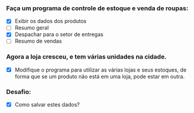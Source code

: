 ### Faça um programa de controle de estoque e venda de roupas:

- [x] Exibir os dados dos produtos
- [ ] Resumo geral
- [x] Despachar para o setor de entregas
- [ ] Resumo de vendas

### Agora a loja cresceu, e tem várias unidades na cidade.

- [x] Modifique o programa para utilizar as várias lojas e seus estoques,
      de forma que se um produto não está em uma loja, pode estar em
      outra.

### Desafio:

- [x] Como salvar estes dados?
